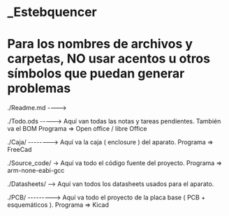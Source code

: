 # _Estebquencer
# Para los nombres de archivos y carpetas, NO usar acentos u otros símbolos que puedan generar problemas

./Readme.md ----> 

./Todo.ods -----> Aquí van todas las notas y tareas pendientes. También va el BOM    Programa => Open office / libre Office

./Caja/ --------> Aquí va la caja ( enclosure ) del aparato.                         Programa => FreeCad

./Source_code/ -> Aquí va todo el código fuente del proyecto.                        Programa => arm-none-eabi-gcc

./Datasheets/ --> Aquí van todos los datasheets usados para el aparato.

./PCB/ ---------> Aquí va todo el proyecto de la placa base ( PCB + esquemáticos ).  Programa => Kicad

